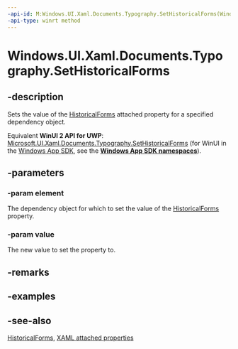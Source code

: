 ```yaml
---
-api-id: M:Windows.UI.Xaml.Documents.Typography.SetHistoricalForms(Windows.UI.Xaml.DependencyObject,System.Boolean)
-api-type: winrt method
---
```


<!-- Method syntax
public void SetHistoricalForms(Windows.UI.Xaml.DependencyObject element, System.Boolean value)
-->

# Windows.UI.Xaml.Documents.Typography.SetHistoricalForms

## -description
Sets the value of the [HistoricalForms](typography_historicalforms.md) attached property for a specified dependency object.

Equivalent **WinUI 2 API for UWP**: [Microsoft.UI.Xaml.Documents.Typography.SetHistoricalForms](/windows/winui/api/microsoft.ui.xaml.documents.typography.sethistoricalforms) (for WinUI in the [Windows App SDK](/windows/apps/windows-app-sdk/), see the **[Windows App SDK namespaces](/windows/windows-app-sdk/api/winrt/)**).

## -parameters
### -param element
The dependency object for which to set the value of the [HistoricalForms](typography_historicalforms.md) property.

### -param value
The new value to set the property to.

## -remarks

## -examples

## -see-also

[HistoricalForms](typography_historicalforms.md), [XAML attached properties](/windows/uwp/xaml-platform/attached-properties-overview)
